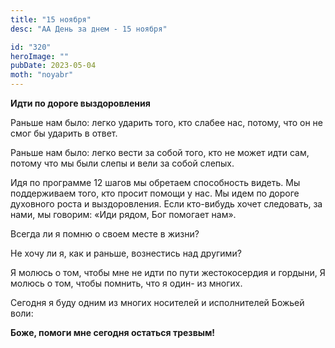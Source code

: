 ```yaml
---
title: "15 ноября"
desc: "АА День за днем - 15 ноября"

id: "320"
heroImage: ""
pubDate: 2023-05-04
moth: "noyabr"
---
```


**Идти по дороге выздоровления**

Раньше нам было: легко ударить того, кто слабее нас, потому, что он не смог бы
ударить в ответ.

Раньше нам было: легко вести за собой того, кто не может идти сам, потому что
мы были слепы и вели за собой слепых.

Идя по программе 12 шагов мы обретаем способность видеть. Мы поддерживаем
того, кто просит помощи у нас. Мы идем по дороге духовного роста и
выздоровления. Если кто-вибудь хочет следовать, за нами, мы говорим: «Иди
рядом, Бог помогает нам».

Всегда ли я помню о своем месте в жизни?

Не хочу ли я, как и раньше, вознестись над другими?

Я молюсь о том, чтобы мне не идти по пути жестокосердия и гордыни, Я молюсь о
том, чтобы помнить, что я один- из многих.

Сегодня я буду одним из многих носителей и исполнителей Божьей воли:

**Боже, помоги мне сегодня остаться трезвым!**
